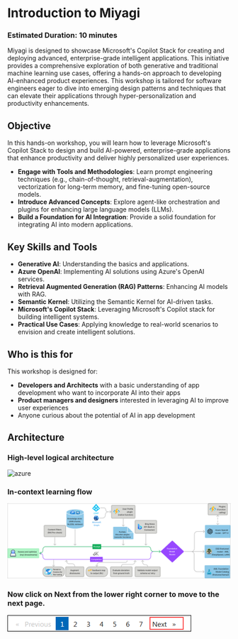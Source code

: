 # Introduction to Miyagi

### Estimated Duration: 10 minutes

Miyagi is designed to showcase Microsoft's Copilot Stack for creating and deploying advanced, enterprise-grade intelligent applications. This initiative provides a comprehensive exploration of both generative and traditional machine learning use cases, offering a hands-on approach to developing AI-enhanced product experiences. This workshop is tailored for software engineers eager to dive into emerging design patterns and techniques that can elevate their applications through hyper-personalization and productivity enhancements.

## Objective

In this hands-on workshop, you will learn how to leverage Microsoft's Copilot Stack to design and build AI-powered, enterprise-grade applications that enhance productivity and deliver highly personalized user experiences.

- **Engage with Tools and Methodologies**: Learn prompt engineering techniques (e.g., chain-of-thought, retrieval-augmentation), vectorization for long-term memory, and fine-tuning open-source models.
- **Introduce Advanced Concepts**: Explore agent-like orchestration and plugins for enhancing large language models (LLMs).
- **Build a Foundation for AI Integration**: Provide a solid foundation for integrating AI into modern applications.

## Key Skills and Tools

- **Generative AI**: Understanding the basics and applications.
- **Azure OpenAI**: Implementing AI solutions using Azure's OpenAI services.
- **Retrieval Augmented Generation (RAG) Patterns**: Enhancing AI models with RAG.
- **Semantic Kernel**: Utilizing the Semantic Kernel for AI-driven tasks.
- **Microsoft's Copilot Stack**: Leveraging Microsoft's Copilot stack for building intelligent systems.
- **Practical Use Cases**: Applying knowledge to real-world scenarios to envision and create intelligent solutions.

## Who is this for
This workshop is designed for:

- **Developers and Architects** with a basic understanding of app development who want to incorporate AI into their apps
- **Product managers and designers** interested in leveraging AI to improve user experiences
- Anyone curious about the potential of AI in app development

## Architecture

### High-level logical architecture

  ![azure](./assets/images/wip-azure1.png)

### In-context learning flow

  ![round-trip](./assets/images/sk-round-trip.png)

### Now click on **Next** from the lower right corner to move to the next page.

![](./docs/labs/02-build-your-own-copilot/Media/next-page.png)